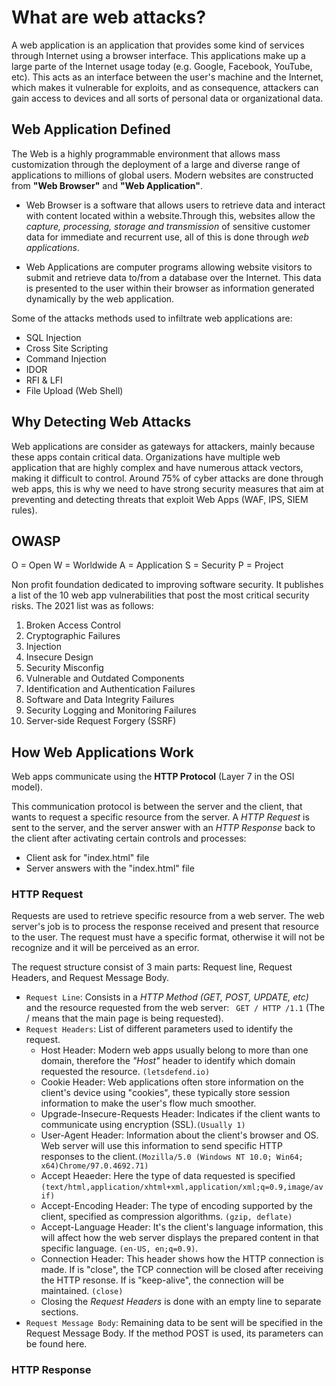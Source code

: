 # What are web attacks?

A web application is an application that provides some kind of services through Internet using a browser interface. This applications make up a large parte of the Internet usage today (e.g. Google, Facebook, YouTube, etc). This acts as an interface between the user's machine and the Internet, which makes it vulnerable for exploits, and as consequence, attackers can gain access to devices and all sorts of personal data or organizational data.

## Web Application Defined
The Web is a highly programmable environment that allows mass customization through the deployment of a large and diverse range of applications to millions of global users. Modern websites are constructed from **"Web Browser"** and **"Web Application"**.

- Web Browser is a software that allows users to retrieve data and interact with content located within a website.Through this, websites allow the *capture, processing, storage and transmission* of sensitive customer data for immediate and recurrent use, all of this is done through *web applications*.

- Web Applications are computer programs allowing website visitors to submit and retrieve data to/from a database over the Internet. This data is presented to the user within their browser as information generated dynamically by the web application. 


Some of the attacks methods used to infiltrate web applications are:
- SQL Injection
- Cross Site Scripting
- Command Injection
- IDOR
- RFI & LFI
- File Upload (Web Shell)

## Why Detecting Web Attacks 
Web applications are consider as gateways for attackers, mainly because these apps contain critical data. Organizations have multiple web application that are highly complex and have numerous attack vectors, making it difficult to control. Around 75% of cyber attacks are done through web apps, this is why we need to have strong security measures that aim at preventing and detecting threats that exploit Web Apps (WAF, IPS, SIEM rules).

## OWASP
O = Open
W = Worldwide
A = Application
S = Security
P = Project

Non profit foundation dedicated to improving software security. It publishes a list of the 10 web app vulnerabilities that post the most critical security risks. The 2021 list was as follows:

1. Broken Access Control
2. Cryptographic Failures
3. Injection
4. Insecure Design
5. Security Misconfig
6. Vulnerable and Outdated Components
7. Identification and Authentication Failures
8. Software and Data Integrity Failures
9. Security Logging and Monitoring Failures
10. Server-side Request Forgery (SSRF)

## How Web Applications Work
Web apps communicate using the **HTTP Protocol** (Layer 7 in the OSI model).

This communication protocol is between the server and the client, that wants to request a specific resource from the server. A _HTTP Request_ is sent to the server, and the server answer with an _HTTP Response_ back to the client after activating certain controls and processes:

- Client ask for "index.html" file
- Server answers with the "index.html" file

### HTTP Request
Requests are used to retrieve specific resource from a web server. The web server's job is to process the response received and present that resource to the user. The request must have a specific format, otherwise it will not be recognize and it will be perceived as an error.

The request structure consist of 3 main parts: Request line, Request Headers, and Request Message Body. 

- `Request Line`: Consists in a *HTTP Method (GET, POST, UPDATE, etc)* and the resource requested from the web server: ` GET / HTTP /1.1` (The / means that the main page is being requested).
- `Request Headers`: List of different parameters used to identify the request. 
	- Host Header: Modern web apps usually belong to more than one domain, therefore the *"Host"* header to identify which domain requested the resource. `(letsdefend.io)`
	- Cookie Header: Web applications often store information on the client's device using "cookies", these typically store session information to make the user's flow much smoother.
	- Upgrade-Insecure-Requests Header: Indicates if the client wants to communicate using encryption (SSL).`(Usually 1)`
	- User-Agent Header: Information about the client's browser and OS. Web server will use this information to send specific HTTP responses to the client.`(Mozilla/5.0 (Windows NT 10.0; Win64; x64)Chrome/97.0.4692.71)`
	- Accept Heaeder: Here the type of data requested is specified `(text/html,application/xhtml+xml,application/xml;q=0.9,image/avif)`
	- Accept-Encoding Header: The type of encoding supported by the client, specified as compression algorithms. `(gzip, deflate)`
	- Accept-Language Header: It's the client's language information, this will affect how the web server displays the prepared content in that specific language. `(en-US, en;q=0.9)`.
	- Connection Header: This header shows how the HTTP connection is made. If is "close", the TCP connection will be closed after receiving the HTTP resonse. If is "keep-alive", the connection will be maintained. `(close)`
  - Closing the *Request Headers* is done with an empty line to separate sections.
- `Request Message Body`: Remaining data to be sent will be specified in the Request Message Body. If the method POST is used, its parameters can be found here.

### HTTP Response
